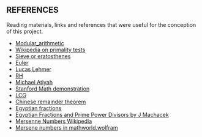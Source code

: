 
REFERENCES
----------

Reading materials, links and references that were useful for the conception of this project.

- [Modular_arithmetic](https://en.wikipedia.org/wiki/Modular_arithmetic)
- [Wikipedia on primality tests](https://en.wikipedia.org/wiki/Primality_test)
- [Sieve or eratosthenes](https://en.wikipedia.org/wiki/Sieve_of_Eratosthenes)
- [Euler](https://en.wikipedia.org/wiki/Euler%27s_theorem)
- [Lucas Lehmer](https://en.wikipedia.org/wiki/Lucas%E2%80%93Lehmer_primality_test)
- [RH](https://en.wikipedia.org/wiki/Riemann_hypothesis)
- [Michael Atiyah](https://en.wikipedia.org/wiki/Michael_Atiyah)
- [Stanford Math demonstration](https://crypto.stanford.edu/pbc/notes/numbertheory/millerrabin.html)
- [LCG](https://en.wikipedia.org/wiki/Linear_congruential_generator)
- [Chinese remainder theorem](https://en.wikipedia.org/wiki/Chinese_remainder_theorem)
- [Egyptian fractions](https://en.wikipedia.org/wiki/Egyptian_fraction)
- [Egyptian Fractions and Prime Power Divisors by J Machacek](https://arxiv.org/pdf/1706.01008)
- [Mersenne Numbers Wikipedia](https://en.wikipedia.org/wiki/Mersenne_prime)
- [Mersene numbers in mathworld.wolfram](http://mathworld.wolfram.com/MersennePrime.html)

